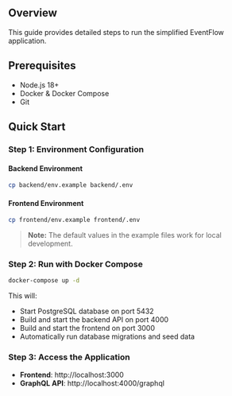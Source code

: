 ## Overview
This guide provides detailed steps to run the simplified EventFlow application.

## Prerequisites
- Node.js 18+
- Docker & Docker Compose
- Git

## Quick Start

### Step 1: Environment Configuration

#### Backend Environment
```bash
cp backend/env.example backend/.env
```

#### Frontend Environment
```bash
cp frontend/env.example frontend/.env
```

> **Note:** The default values in the example files work for local development.

### Step 2: Run with Docker Compose
```bash
docker-compose up -d
```

This will:
- Start PostgreSQL database on port 5432
- Build and start the backend API on port 4000
- Build and start the frontend on port 3000
- Automatically run database migrations and seed data

### Step 3: Access the Application

- **Frontend**: http://localhost:3000
- **GraphQL API**: http://localhost:4000/graphql
